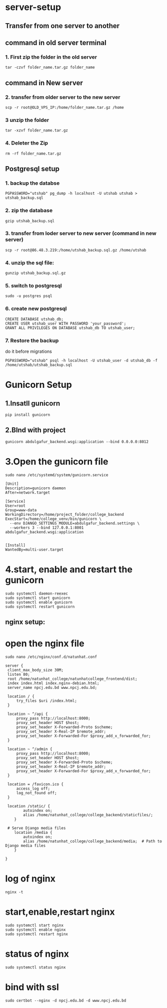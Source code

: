 # server-setup

## Transfer from one server to another


## command in old server terminal
### 1. First zip the folder in the old server
```
tar -czvf folder_name.tar.gz folder_name 

```

## command in New server
### 2. transfer from older server to the new server
```
scp -r root@OLD_VPS_IP:/home/folder_name.tar.gz /home

```
### 3 unzip the folder
```
tar -xzvf folder_name.tar.gz
```
### 4. Deleter the Zip
```
rm -rf folder_name.tar.gz
```


## Postgresql setup

### 1. backup the databse

```
PGPASSWORD="utshab" pg_dump -h localhost -U utshab utshab > utshab_backup.sql
```

### 2. zip the database
```
gzip utshab_backup.sql

```

### 3. transfer from loder server to new server (command in new server)
```
scp -r root@86.48.3.219:/home/utshab_backup.sql.gz /home/utshab
```

### 4. unzip the sql file:
```
gunzip utshab_backup.sql.gz
```

### 5. switch to postgresql 
```
sudo -u postgres psql
```
### 6. create new postgresql
```
CREATE DATABASE utshab_db;
CREATE USER utshab_user WITH PASSWORD 'your_password';
GRANT ALL PRIVILEGES ON DATABASE utshab_db TO utshab_user;
```
### 7. Restore the backup
do it before migrations
```
PGPASSWORD="utshab" psql -h localhost -U utshab_user -d utshab_db -f /home/utshab/utshab_backup.sql
```




# Gunicorn Setup

## 1.Insatll gunicorn
```
pip install gunicorn
```

## 2.BInd with project
```
gunicorn abdulgafur_backend.wsgi:application --bind 0.0.0.0:8012
```

# 3.Open the gunicorn file

```
sudo nano /etc/systemd/system/gunicorn.service
```

```
[Unit]
Description=gunicorn daemon
After=network.target

[Service]
User=root
Group=www-data
WorkingDirectory=/home/project_folder/college_backend
ExecStart=/home/college_venv/bin/gunicorn \
  --env DJANGO_SETTINGS_MODULE=abdulgafur_backend.settings \
  --workers 3 --bind 127.0.0.1:8001 abdulgafur_backend.wsgi:application


[Install]
WantedBy=multi-user.target
```


# 4.start, enable and restart the gunicorn
```
sudo systemctl daemon-reexec
sudo systemctl start gunicorn
sudo systemctl enable gunicorn
sudo systemctl restart gunicorn
```


## nginx setup:

# open the nginx file
```
sudo nano /etc/nginx/conf.d/natunhat.conf
```

```
server {
 client_max_body_size 30M;
 listen 80;
 root /home/natunhat_college/natunhatcollege_frontend/dist;
 index index.html index.nginx-debian.html;
 server_name npcj.edu.bd www.npcj.edu.bd;

 location / {
     try_files $uri /index.html;
 }

 location ~ ^/api {
     proxy_pass http://localhost:8000;
     proxy_set_header HOST $host;
     proxy_set_header X-Forwarded-Proto $scheme;
     proxy_set_header X-Real-IP $remote_addr;
     proxy_set_header X-Forwarded-For $proxy_add_x_forwarded_for;
 }

 location ~ ^/admin {
     proxy_pass http://localhost:8000;
     proxy_set_header HOST $host;
     proxy_set_header X-Forwarded-Proto $scheme;
     proxy_set_header X-Real-IP $remote_addr;
     proxy_set_header X-Forwarded-For $proxy_add_x_forwarded_for;
 }

 location = /favicon.ico {
     access_log off;
     log_not_found off;
 }

 location /static/ {
        autoindex on;
        alias /home/natunhat_college/college_backend/staticfiles/;
    }

 # Serve Django media files
    location /media {
        autoindex on;
        alias /home/natunhat_college/college_backend/media;  # Path to Django media files
    }

}
```

# log of nginx
```
nginx -t
```

# start,enable,restart nginx
```
sudo systemctl start nginx
sudo systemctl enable nginx
sudo systemctl restart nginx
```

# status of nginx
```
sudo systemctl status nginx
```


# bind with ssl
```
sudo certbot --nginx -d npcj.edu.bd -d www.npcj.edu.bd
```




